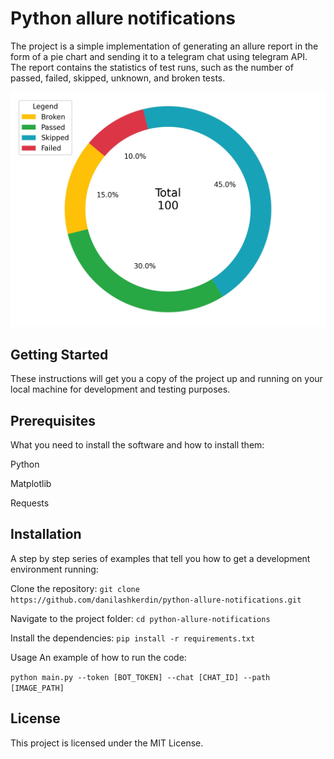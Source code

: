 # Python allure notifications 
The project is a simple implementation of generating an allure report in the form of a pie chart and sending it to a telegram chat using telegram API. The report contains the statistics of test runs, such as the number of passed, failed, skipped, unknown, and broken tests.

![img.png](image/img.png)

## Getting Started
These instructions will get you a copy of the project up and running on your local machine for development and testing purposes.

## Prerequisites
What you need to install the software and how to install them:

Python

Matplotlib

Requests

## Installation
A step by step series of examples that tell you how to get a development environment running:

Clone the repository:
`git clone https://github.com/danilashkerdin/python-allure-notifications.git
`

Navigate to the project folder:
`cd python-allure-notifications
`

Install the dependencies:
`pip install -r requirements.txt
`

Usage
An example of how to run the code:

`
python main.py --token [BOT_TOKEN] --chat [CHAT_ID] --path [IMAGE_PATH]
`

## License
This project is licensed under the MIT License.